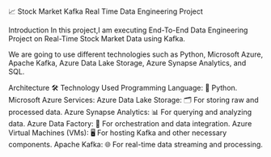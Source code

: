 📈 Stock Market Kafka Real Time Data Engineering Project

Introduction
In this project,I am executing End-To-End Data Engineering Project on Real-Time Stock Market Data using Kafka.

We are going to use different technologies such as Python, Microsoft Azure, Apache Kafka, Azure Data Lake Storage, Azure Synapse Analytics, and SQL.

Architecture
🛠️ Technology Used
Programming Language: 🐍 Python.
Microsoft Azure Services:
Azure Data Lake Storage: 🗂️ For storing raw and processed data.
Azure Synapse Analytics: 📊 For querying and analyzing data.
Azure Data Factory: 🔄 For orchestration and data integration.
Azure Virtual Machines (VMs): 🖥️ For hosting Kafka and other necessary components.
Apache Kafka: 🌐 For real-time data streaming and processing.
